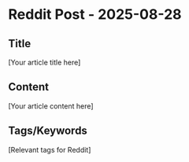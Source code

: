 # Reddit Post - 2025-08-28

## Title
[Your article title here]

## Content
[Your article content here]

## Tags/Keywords
[Relevant tags for Reddit]
